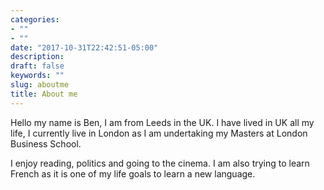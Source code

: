 ```yaml
---
categories:
- ""
- ""
date: "2017-10-31T22:42:51-05:00"
description: 
draft: false
keywords: ""
slug: aboutme
title: About me
---
```


Hello my name is Ben, I am from Leeds in the UK. I have lived in UK all my life, I currently live in London as I am undertaking my Masters at London Business School.

I enjoy reading, politics and going to the cinema. I am also trying to learn French as it is one of my life goals to learn a new language.